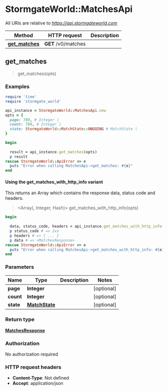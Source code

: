 # StormgateWorld::MatchesApi

All URIs are relative to *https://api.stormgateworld.com*

| Method | HTTP request | Description |
| ------ | ------------ | ----------- |
| [**get_matches**](MatchesApi.md#get_matches) | **GET** /v0/matches |  |


## get_matches

> <MatchesResponse> get_matches(opts)



### Examples

```ruby
require 'time'
require 'stormgate_world'

api_instance = StormgateWorld::MatchesApi.new
opts = {
  page: 789, # Integer | 
  count: 789, # Integer | 
  state: StormgateWorld::MatchState::ONGOING # MatchState | 
}

begin
  
  result = api_instance.get_matches(opts)
  p result
rescue StormgateWorld::ApiError => e
  puts "Error when calling MatchesApi->get_matches: #{e}"
end
```

#### Using the get_matches_with_http_info variant

This returns an Array which contains the response data, status code and headers.

> <Array(<MatchesResponse>, Integer, Hash)> get_matches_with_http_info(opts)

```ruby
begin
  
  data, status_code, headers = api_instance.get_matches_with_http_info(opts)
  p status_code # => 2xx
  p headers # => { ... }
  p data # => <MatchesResponse>
rescue StormgateWorld::ApiError => e
  puts "Error when calling MatchesApi->get_matches_with_http_info: #{e}"
end
```

### Parameters

| Name | Type | Description | Notes |
| ---- | ---- | ----------- | ----- |
| **page** | **Integer** |  | [optional] |
| **count** | **Integer** |  | [optional] |
| **state** | [**MatchState**](.md) |  | [optional] |

### Return type

[**MatchesResponse**](MatchesResponse.md)

### Authorization

No authorization required

### HTTP request headers

- **Content-Type**: Not defined
- **Accept**: application/json

